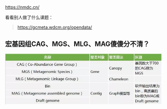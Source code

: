 [](https://nmdc.cn/)
https://nmdc.cn/

看看别人做了什么课题：
> https://gcmeta.wdcm.org/opendata/



## 宏基因组CAG、MGS、MLG、MAG傻傻分不清？
![](./pics/20211216.png)

